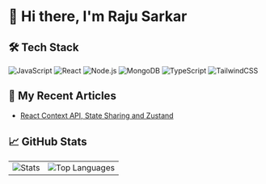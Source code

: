 # 👋 Hi there, I'm Raju Sarkar


## 🛠️ Tech Stack
![JavaScript](https://img.shields.io/badge/-JavaScript-black?style=flat-square&logo=javascript)
![React](https://img.shields.io/badge/-React-black?style=flat-square&logo=react)
![Node.js](https://img.shields.io/badge/-Node.js-black?style=flat-square&logo=node.js)
![MongoDB](https://img.shields.io/badge/-MongoDB-black?style=flat-square&logo=mongodb)
![TypeScript](https://img.shields.io/badge/-TypeScript-black?style=flat-square&logo=typescript)
![TailwindCSS](https://img.shields.io/badge/-TailwindCSS-black?style=flat-square&logo=tailwind-css)

## 📘 My Recent Articles
- [React Context API, State Sharing and Zustand](https://medium.com/@rajusarkar23/react-context-apis-state-sharing-and-zustand-use-cases-c0ae876fb6aa)


## 📈 GitHub Stats
<p align="center">
  <table>
    <tr>
      <td><img src="https://github-profile-summary-cards.vercel.app/api/cards/stats?username=rajusarkar23&theme=github_dark" alt="Stats" /></td>
      <td><img src="http://github-profile-summary-cards.vercel.app/api/cards/most-commit-language?username=rajusarkar23&theme=github_dark" alt="Top Languages" /></td>
    </tr>
  </table>
</p>
